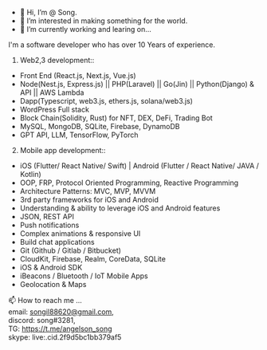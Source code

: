- 👋 Hi, I’m @ Song.
- 👀 I’m interested in making something for the world.
- 🌱 I’m currently working and learing on...   

I'm a software developer who has over 10 Years of experience. 

1. Web2,3 development:: 
- Front End (React.js, Next.js, Vue.js)
- Node(Nest.js, Express.js) || PHP(Laravel) || Go(Jin) || Python(Django) & API || AWS Lambda
- Dapp(Typescript, web3.js, ethers.js, solana/web3.js)
- WordPress Full stack
- Block Chain(Solidity, Rust) for NFT, DEX, DeFi, Trading Bot
- MySQL, MongoDB, SQLite, Firebase, DynamoDB
- GPT API, LLM, TensorFlow, PyTorch

2. Mobile app development::
- iOS (Flutter/ React Native/ Swift) | Android (Flutter / React Native/ JAVA / Kotlin)
- OOP, FRP, Protocol Oriented Programming, Reactive Programming
- Architecture Patterns: MVC, MVP, MVVM
- 3rd party frameworks for iOS and Android
- Understanding & ability to leverage iOS and Android features
- JSON, REST API
- Push notifications
- Complex animations & responsive UI
- Build chat applications
- Git (Github / Gitlab / Bitbucket)
- CloudKit, Firebase, Realm, CoreData, SQLite
- iOS & Android SDK
- iBeacons / Bluetooth / IoT Mobile Apps
- Geolocation & Maps

📫 How to reach me ...<br/>
email: songil88620@gmail.com, <br/>
discord: song#3281,  <br/>
TG:  https://t.me/angelson_song  <br/>
skype: live:.cid.2f9d5bc1bb379af5
<!---
songil88620/songil88620 is a ✨ special ✨ repository because its `README.md` (this file) appears on your GitHub profile.
You can click the Preview link to take a look at your changes.
--->







